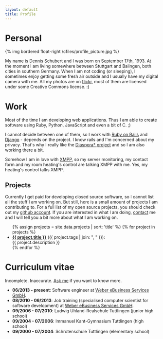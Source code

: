 ```yaml
---
layout: default
title: Profile
---
```


# Personal

{% img bordered float-right /cfiles/profile_picture.jpg %}

My name is Dennis Schubert and I was born on September 17th, 1993. At the
moment I am living somewhere between Stuttgart and Balingen, both cities in
southern Germany. When I am not coding (or sleeping), I sometimes enjoy getting
some fresh air outside and I usually have my digital camera with me. All my
photos are on [flickr][flickr], most of them are licensed under some Creative
Commons license. :)

# Work

Most of the time I am developing web applications. Thus I am able to create
software using Ruby, Python, JavaScript and even a bit of C. ;)

I cannot decide between one of them, so I work with [Ruby on Rails][rails] and
[Django][django] - depends on the project. I know rails and I'm concerned about
my privacy. That's why I really like the [Diaspora\* project][diaspora] and so
I am also working there a bit.

Somehow I am in love with [XMPP][xmpp], so my server monitoring, my contact
form and my room heating's control are talking XMPP with me. Yes, my heating's
control talks XMPP.

## Projects

Currently I get paid for developing closed source software, so I cannot list
all the stuff I am working on. But still, here is a small amount of projects I
am contributing to. For a full list of my open source projects, you should
check out my [github account][github]. If you are interested in what I am
doing, [contact][contact] me and I will tell you a bit more about what I am
working on.

<ul>
{% assign projects = site.data.projects | sort: 'title' %}
{% for project in projects %}
  <li>
    <a href="{{ project.url }}"><strong>{{ project.title }}</strong></a> ({{ project.tags | join: ", " }}): <br>
    {{ project.description }}
  </li>
{% endfor %}
</ul>

# Curriculum vitae

Incomplete. Inaccurate. [Ask me][contact] if you want to know more.

* **06/2013 - present**: Software engineer at [Weber eBusiness Services
  GmbH][wes].
* **08/2010 - 06/2013**: Job training (specialised computer scientist for
  software development) at [Weber eBusiness Services GmbH][wes].
* **09/2006 - 07/2010**: Ludwig Uhland-Realschule Tuttlingen (junior high
  school)
* **09/2004 - 07/2006**: Immanuel Kant-Gymnasium Tuttlingen (high school)
* **09/2000 - 07/2004**: Schrotenschule Tuttlingen (elementary school)

[contact]: /contact.html
[diaspora]: https://github.com/diaspora/diaspora
[django]: https://www.djangoproject.com/
[flickr]: http://www.flickr.com/photos/denschub/sets/
[github]: https://github.com/denschub
[projects]: /projects/
[rails]: http://rubyonrails.org/
[wes]: https://www.weber-ebusiness.de/
[xmpp]: http://xmpp.org/
